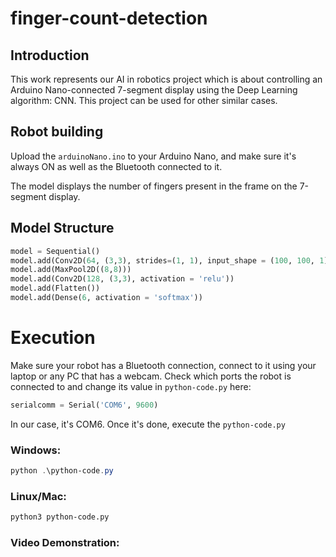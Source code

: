# finger-count-detection

## Introduction
This work represents our AI in robotics project which is about controlling an Arduino Nano-connected 7-segment display using the Deep Learning algorithm: CNN. This project can be used for other similar cases.

## Robot building
Upload the ```arduinoNano.ino``` to your Arduino Nano, and make sure it's always ON as well as the Bluetooth connected to it.

The model displays the number of fingers present in the frame on the 7-segment display.

## Model Structure
```py
model = Sequential()
model.add(Conv2D(64, (3,3), strides=(1, 1), input_shape = (100, 100, 1), padding='same', activation = 'relu'))
model.add(MaxPool2D((8,8)))
model.add(Conv2D(128, (3,3), activation = 'relu'))
model.add(Flatten())
model.add(Dense(6, activation = 'softmax'))
```
# Execution
Make sure your robot has a Bluetooth connection, connect to it using your laptop or any PC that has a webcam. Check which ports the robot is connected to and change its value in ```python-code.py``` here:
```py
serialcomm = Serial('COM6', 9600)
```
In our case, it's COM6.
Once it's done, execute the ```python-code.py```
### Windows:
```powershell
python .\python-code.py
```
### Linux/Mac:
```bash
python3 python-code.py
```

### Video Demonstration:
